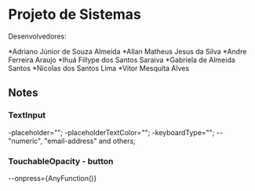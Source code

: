 # Projeto de Sistemas
Desenvolvedores: 

*Adriano Júnior de Souza Almeida
*Allan Matheus Jesus da Silva
*Andre Ferreira Araujo 
*Ihuá Fillype dos Santos Saraiva 
*Gabriela de Almeida Santos
*Nicolas dos Santos Lima
*Vitor Mesquita Alves 


## Notes

### TextInput
-placeholder="";
-placeholderTextColor="";
-keyboardType="";
--"numeric", "email-address" and others;

### TouchableOpacity - button
--onpress={AnyFunction()}